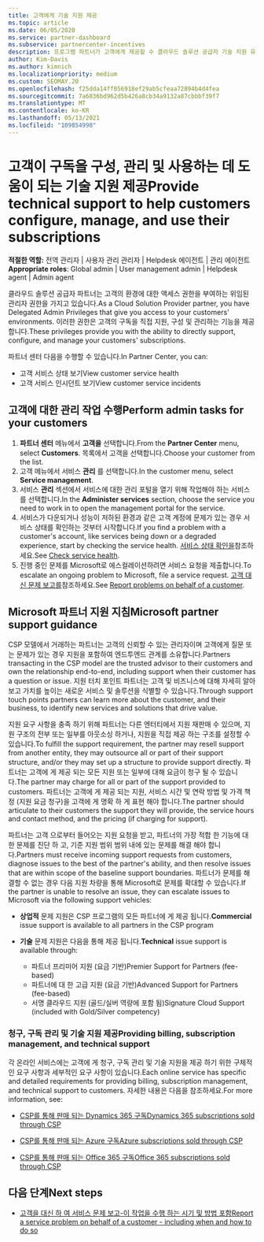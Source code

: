 ```yaml
---
title: 고객에게 기술 지원 제공
ms.topic: article
ms.date: 06/05/2020
ms.service: partner-dashboard
ms.subservice: partnercenter-incentives
description: 프로그램 파트너가 고객에게 제공할 수 클라우드 솔루션 공급자 기술 지원 유형에 대해 알아봅니다.
author: Kim-Davis
ms.author: kimnich
ms.localizationpriority: medium
ms.custom: SEOMAY.20
ms.openlocfilehash: f25dda14ff056918ef29ab5cfeaa72894b4d4fea
ms.sourcegitcommit: 7a6836bd962d5b426a8cb34a9132a87cbbbf39f7
ms.translationtype: MT
ms.contentlocale: ko-KR
ms.lasthandoff: 05/13/2021
ms.locfileid: "109854998"
---
```

# <a name="provide-technical-support-to-help-customers-configure-manage-and-use-their-subscriptions"></a><span data-ttu-id="f1575-103">고객이 구독을 구성, 관리 및 사용하는 데 도움이 되는 기술 지원 제공</span><span class="sxs-lookup"><span data-stu-id="f1575-103">Provide technical support to help customers configure, manage, and use their subscriptions</span></span>


<span data-ttu-id="f1575-104">**적절한 역할:** 전역 관리자 | 사용자 관리 관리자 | Helpdesk 에이전트 | 관리 에이전트</span><span class="sxs-lookup"><span data-stu-id="f1575-104">**Appropriate roles**: Global admin | User management admin | Helpdesk agent | Admin agent</span></span>

<span data-ttu-id="f1575-105">클라우드 솔루션 공급자 파트너는 고객의 환경에 대한 액세스 권한을 부여하는 위임된 관리자 권한을 가지고 있습니다.</span><span class="sxs-lookup"><span data-stu-id="f1575-105">As a Cloud Solution Provider partner, you have Delegated Admin Privileges that give you access to your customers' environments.</span></span> <span data-ttu-id="f1575-106">이러한 권한은 고객의 구독을 직접 지원, 구성 및 관리하는 기능을 제공합니다.</span><span class="sxs-lookup"><span data-stu-id="f1575-106">These privileges provide you with the ability to directly support, configure, and manage your customers' subscriptions.</span></span>

<span data-ttu-id="f1575-107">파트너 센터 다음을 수행할 수 있습니다.</span><span class="sxs-lookup"><span data-stu-id="f1575-107">In Partner Center, you can:</span></span>

- <span data-ttu-id="f1575-108">고객 서비스 상태 보기</span><span class="sxs-lookup"><span data-stu-id="f1575-108">View customer service health</span></span>
- <span data-ttu-id="f1575-109">고객 서비스 인시던트 보기</span><span class="sxs-lookup"><span data-stu-id="f1575-109">View customer service incidents</span></span>

## <a name="perform-admin-tasks-for-your-customers"></a><span data-ttu-id="f1575-110">고객에 대한 관리 작업 수행</span><span class="sxs-lookup"><span data-stu-id="f1575-110">Perform admin tasks for your customers</span></span>

1. <span data-ttu-id="f1575-111">**파트너 센터** 메뉴에서 **고객을** 선택합니다.</span><span class="sxs-lookup"><span data-stu-id="f1575-111">From the **Partner Center** menu, select **Customers**.</span></span> <span data-ttu-id="f1575-112">목록에서 고객을 선택합니다.</span><span class="sxs-lookup"><span data-stu-id="f1575-112">Choose your customer from the list.</span></span>
2. <span data-ttu-id="f1575-113">고객 메뉴에서 서비스 **관리** 를 선택합니다.</span><span class="sxs-lookup"><span data-stu-id="f1575-113">In the customer menu, select **Service management**.</span></span>
3. <span data-ttu-id="f1575-114">서비스 **관리** 섹션에서 서비스에 대한 관리 포털을 열기 위해 작업해야 하는 서비스를 선택합니다.</span><span class="sxs-lookup"><span data-stu-id="f1575-114">In the **Administer services** section, choose the service you need to work in to open the management portal for the service.</span></span>
4. <span data-ttu-id="f1575-115">서비스가 다운되거나 성능이 저하된 환경과 같은 고객 계정에 문제가 있는 경우 서비스 상태를 확인하는 것부터 시작합니다.</span><span class="sxs-lookup"><span data-stu-id="f1575-115">If you find a problem with a customer's account, like services being down or a degraded experience, start by checking the service health.</span></span> <span data-ttu-id="f1575-116">[서비스 상태 확인을](check-service-health.md)참조하세요.</span><span class="sxs-lookup"><span data-stu-id="f1575-116">See [Check service health](check-service-health.md).</span></span>
5. <span data-ttu-id="f1575-117">진행 중인 문제를 Microsoft로 에스컬레이션하려면 서비스 요청을 제출합니다.</span><span class="sxs-lookup"><span data-stu-id="f1575-117">To escalate an ongoing problem to Microsoft, file a service request.</span></span> <span data-ttu-id="f1575-118">[고객 대신 문제 보고를](report-problems-on-behalf-of-a-customer.md)참조하세요.</span><span class="sxs-lookup"><span data-stu-id="f1575-118">See [Report problems on behalf of a customer](report-problems-on-behalf-of-a-customer.md).</span></span>

## <a name="microsoft-partner-support-guidance"></a><span data-ttu-id="f1575-119">Microsoft 파트너 지원 지침</span><span class="sxs-lookup"><span data-stu-id="f1575-119">Microsoft partner support guidance</span></span>

<span data-ttu-id="f1575-120">CSP 모델에서 거래하는 파트너는 고객의 신뢰할 수 있는 관리자이며 고객에게 질문 또는 문제가 있는 경우 지원을 포함하여 엔드투엔드 관계를 소유합니다.</span><span class="sxs-lookup"><span data-stu-id="f1575-120">Partners transacting in the CSP model are the trusted advisor to their customers and own the relationship end-to-end, including support when their customer has a question or issue.</span></span> <span data-ttu-id="f1575-121">지원 터치 포인트 파트너는 고객 및 비즈니스에 대해 자세히 알아보고 가치를 높이는 새로운 서비스 및 솔루션을 식별할 수 있습니다.</span><span class="sxs-lookup"><span data-stu-id="f1575-121">Through support touch points partners can learn more about the customer, and their business, to identify new services and solutions that drive value.</span></span>

<span data-ttu-id="f1575-122">지원 요구 사항을 충족 하기 위해 파트너는 다른 엔터티에서 지원 재판매 수 있으며, 지원 구조의 전부 또는 일부를 아웃소싱 하거나, 지원을 직접 제공 하는 구조를 설정할 수 있습니다.</span><span class="sxs-lookup"><span data-stu-id="f1575-122">To fulfill the support requirement, the partner may resell support from another entity, they may outsource all or part of their support structure, and/or they may set up a structure to provide support directly.</span></span>  <span data-ttu-id="f1575-123">파트너는 고객에 게 제공 되는 모든 지원 또는 일부에 대해 요금이 청구 될 수 있습니다.</span><span class="sxs-lookup"><span data-stu-id="f1575-123">The partner may charge for all or part of the support provided to customers.</span></span> <span data-ttu-id="f1575-124">파트너는 고객에 게 제공 되는 지원, 서비스 시간 및 연락 방법 및 가격 책정 (지원 요금 청구)을 고객에 게 명확 하 게 표현 해야 합니다.</span><span class="sxs-lookup"><span data-stu-id="f1575-124">The partner should articulate to their customers the support they will provide, the service hours and contact method, and the pricing (if charging for support).</span></span> 

<span data-ttu-id="f1575-125">파트너는 고객 으로부터 들어오는 지원 요청을 받고, 파트너의 가장 적합 한 기능에 대 한 문제를 진단 하 고, 기준 지원 범위 범위 내에 있는 문제를 해결 해야 합니다.</span><span class="sxs-lookup"><span data-stu-id="f1575-125">Partners must receive incoming support requests from customers, diagnose issues to the best of the partner's ability, and then resolve issues that are within scope of the baseline support boundaries.</span></span> <span data-ttu-id="f1575-126">파트너가 문제를 해결할 수 없는 경우 다음 지원 차량을 통해 Microsoft로 문제를 확대할 수 있습니다.</span><span class="sxs-lookup"><span data-stu-id="f1575-126">If the partner is unable to resolve an issue, they can escalate issues to Microsoft via the following support vehicles:</span></span>

- <span data-ttu-id="f1575-127">**상업적** 문제 지원은 CSP 프로그램의 모든 파트너에 게 제공 됩니다.</span><span class="sxs-lookup"><span data-stu-id="f1575-127">**Commercial** issue support is available to all partners in the CSP program</span></span>

- <span data-ttu-id="f1575-128">**기술** 문제 지원은 다음을 통해 제공 됩니다.</span><span class="sxs-lookup"><span data-stu-id="f1575-128">**Technical** issue support is available through:</span></span>

  - <span data-ttu-id="f1575-129">파트너 프리미어 지원 (요금 기반)</span><span class="sxs-lookup"><span data-stu-id="f1575-129">Premier Support for Partners (fee-based)</span></span>
  - <span data-ttu-id="f1575-130">파트너에 대 한 고급 지원 (요금 기반)</span><span class="sxs-lookup"><span data-stu-id="f1575-130">Advanced Support for Partners (fee-based)</span></span>
  - <span data-ttu-id="f1575-131">서명 클라우드 지원 (골드/실버 역량에 포함 됨)</span><span class="sxs-lookup"><span data-stu-id="f1575-131">Signature Cloud Support (included with Gold/Silver competency)</span></span>

### <a name="providing-billing-subscription-management-and-technical-support"></a><span data-ttu-id="f1575-132">청구, 구독 관리 및 기술 지원 제공</span><span class="sxs-lookup"><span data-stu-id="f1575-132">Providing billing, subscription management, and technical support</span></span> 

<span data-ttu-id="f1575-133">각 온라인 서비스에는 고객에 게 청구, 구독 관리 및 기술 지원을 제공 하기 위한 구체적인 요구 사항과 세부적인 요구 사항이 있습니다.</span><span class="sxs-lookup"><span data-stu-id="f1575-133">Each online service has specific and detailed requirements for providing billing, subscription management, and technical support to customers.</span></span> <span data-ttu-id="f1575-134">자세한 내용은 다음을 참조하세요.</span><span class="sxs-lookup"><span data-stu-id="f1575-134">For more information, see:</span></span>

- [<span data-ttu-id="f1575-135">CSP를 통해 판매 되는 Dynamics 365 구독</span><span class="sxs-lookup"><span data-stu-id="f1575-135">Dynamics 365 subscriptions sold through CSP</span></span>](https://www.microsoftpartnercommunity.com/t5/CSP/Microsoft-Partner-Support-Guidance/m-p/5262#M30)

- [<span data-ttu-id="f1575-136">CSP를 통해 판매 되는 Azure 구독</span><span class="sxs-lookup"><span data-stu-id="f1575-136">Azure subscriptions sold through CSP</span></span>](https://www.microsoftpartnercommunity.com/t5/CSP/Microsoft-Partner-Support-Guidance/m-p/5263#M31)

- [<span data-ttu-id="f1575-137">CSP를 통해 판매 되는 Office 365 구독</span><span class="sxs-lookup"><span data-stu-id="f1575-137">Office 365 subscriptions sold through CSP</span></span>](https://www.microsoftpartnercommunity.com/t5/CSP/Microsoft-Partner-Support-Guidance/m-p/5264#M32)

## <a name="next-steps"></a><span data-ttu-id="f1575-138">다음 단계</span><span class="sxs-lookup"><span data-stu-id="f1575-138">Next steps</span></span>

- [<span data-ttu-id="f1575-139">고객을 대신 하 여 서비스 문제 보고-이 작업을 수행 하는 시기 및 방법 포함</span><span class="sxs-lookup"><span data-stu-id="f1575-139">Report a service problem on behalf of a customer - including when and how to do so</span></span>](report-problems-on-behalf-of-a-customer.md)